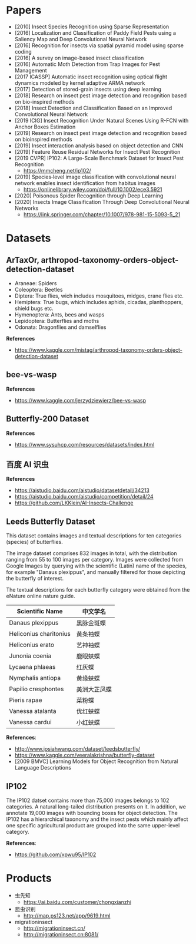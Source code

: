 # Papers
- [2010] Insect Species Recognition using Sparse Representation
- [2016] Localization and Classification of Paddy Field Pests using a Saliency Map and Deep Convolutional Neural Network
- [2016] Recognition for insects via spatial pyramid model using sparse coding
- [2016] A survey on image-based insect classification
- [2016] Automatic Moth Detection from Trap Images for Pest Management
- [2017 ICASSP] Automatic insect recognition using optical flight dynamics modeled by kernel adaptive ARMA network
- [2017] Detection of stored-grain insects using deep learning
- [2018] Research on insect pest image detection and recognition based on bio-inspired methods
- [2018] Insect Detection and Classification Based on an Improved Convolutional Neural Network
- [2019 ICIG] Insect Recognition Under Natural Scenes Using R-FCN with Anchor Boxes Estimation
- [2019] Research on insect pest image detection and recognition based on bioinspired methods
- [2019] Insect interaction analysis based on object detection and CNN
- [2019] Feature Reuse Residual Networks for Insect Pest Recognition
- [2019 CVPR] IP102: A Large-Scale Benchmark Dataset for Insect Pest Recognition
    - https://mmcheng.net/ip102/
- [2019] Species‐level image classification with convolutional neural network enables insect identification from habitus images
    - https://onlinelibrary.wiley.com/doi/full/10.1002/ece3.5921
- [2020] Poisonous Spider Recognition through Deep Learning
- [2020] Insects Image Classification Through Deep Convolutional Neural Networks
    - https://link.springer.com/chapter/10.1007/978-981-15-5093-5_21


# Datasets

## ArTaxOr, arthropod-taxonomy-orders-object-detection-dataset
- Araneae: Spiders
- Coleoptera: Beetles
- Diptera: True flies, wich includes mosquitoes, midges, crane flies etc.
- Hemiptera: True bugs, which includes aphids, cicadas, planthoppers, shield bugs etc.
- Hymenoptera: Ants, bees and wasps
- Lepidoptera: Butterflies and moths
- Odonata: Dragonflies and damselflies

**References**
- https://www.kaggle.com/mistag/arthropod-taxonomy-orders-object-detection-dataset


## bee-vs-wasp
**References**
- https://www.kaggle.com/jerzydziewierz/bee-vs-wasp


## Butterfly-200 Dataset
**References**
- https://www.sysuhcp.com/resources/datasets/index.html


## 百度 AI 识虫
**References**
- https://aistudio.baidu.com/aistudio/datasetdetail/34213
- https://aistudio.baidu.com/aistudio/competition/detail/24
- https://github.com/LKKlein/AI-Insects-Challenge


## Leeds Butterfly Dataset
This dataset contains images and textual descriptions for ten categories (species) of butterflies.

The image dataset comprises 832 images in total, with the distribution ranging from 55 to 100 images per category. Images were collected from Google Images by querying with the scientific (Latin) name of the species, for example "Danaus plexippus", and manually filtered for those depicting the butterfly of interest.

The textual descriptions for each butterfly category were obtained from the eNature online nature guide.

Scientific Name         | 中文学名
------------------------|-------------
Danaus plexippus        | 黑脉金斑蝶
Heliconius charitonius  | 黄条袖蝶
Heliconius erato        | 艺神袖蝶
Junonia coenia          | 鹿眼蛱蝶
Lycaena phlaeas         | 红灰蝶
Nymphalis antiopa       | 黄缘蛱蝶
Papilio cresphontes     | 美洲大芷凤蝶
Pieris rapae            | 菜粉蝶
Vanessa atalanta        | 优红蛱蝶
Vanessa cardui          | 小红蛱蝶

**References**:
- http://www.josiahwang.com/dataset/leedsbutterfly/
- https://www.kaggle.com/veeralakrishna/butterfly-dataset
- [2009 BMVC] Learning Models for Object Recognition from Natural Language Descriptions

## IP102
The IP102 datset contains more than 75,000 images belongs to 102 categories. A natural long-tailed distribution presents on it. In addition, we annotate 19,000 images with bounding boxes for object detection. The IP102 has a hierarchical taxonomy and the insect pests which mainly affect one specific agricultural product are grouped into the same upper-level category.

**References**:
- https://github.com/xpwu95/IP102



# Products
- 虫先知
    - https://ai.baidu.com/customer/chongxianzhi
- 昆虫识别
    - http://map.ps123.net/app/9619.html
- migrationinsect
    - http://migrationinsect.cn/
    - http://migrationinsect.cn:8081/
    